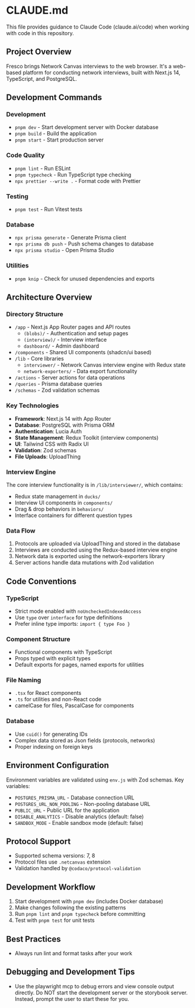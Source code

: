 # CLAUDE.md

This file provides guidance to Claude Code (claude.ai/code) when working with code in this repository.

## Project Overview

Fresco brings Network Canvas interviews to the web browser. It's a web-based platform for conducting network interviews, built with Next.js 14, TypeScript, and PostgreSQL.

## Development Commands

### Development

- `pnpm dev` - Start development server with Docker database
- `pnpm build` - Build the application
- `pnpm start` - Start production server

### Code Quality

- `pnpm lint` - Run ESLint
- `pnpm typecheck` - Run TypeScript type checking
- `npx prettier --write .` - Format code with Prettier

### Testing

- `pnpm test` - Run Vitest tests

### Database

- `npx prisma generate` - Generate Prisma client
- `npx prisma db push` - Push schema changes to database
- `npx prisma studio` - Open Prisma Studio

### Utilities

- `pnpm knip` - Check for unused dependencies and exports

## Architecture Overview

### Directory Structure

- `/app` - Next.js App Router pages and API routes
  - `(blobs)/` - Authentication and setup pages
  - `(interview)/` - Interview interface
  - `dashboard/` - Admin dashboard
- `/components` - Shared UI components (shadcn/ui based)
- `/lib` - Core libraries
  - `interviewer/` - Network Canvas interview engine with Redux state
  - `network-exporters/` - Data export functionality
- `/actions` - Server actions for data operations
- `/queries` - Prisma database queries
- `/schemas` - Zod validation schemas

### Key Technologies

- **Framework**: Next.js 14 with App Router
- **Database**: PostgreSQL with Prisma ORM
- **Authentication**: Lucia Auth
- **State Management**: Redux Toolkit (interview components)
- **UI**: Tailwind CSS with Radix UI
- **Validation**: Zod schemas
- **File Uploads**: UploadThing

### Interview Engine

The core interview functionality is in `/lib/interviewer/`, which contains:

- Redux state management in `ducks/`
- Interview UI components in `components/`
- Drag & drop behaviors in `behaviors/`
- Interface containers for different question types

### Data Flow

1. Protocols are uploaded via UploadThing and stored in the database
2. Interviews are conducted using the Redux-based interview engine
3. Network data is exported using the network-exporters library
4. Server actions handle data mutations with Zod validation

## Code Conventions

### TypeScript

- Strict mode enabled with `noUncheckedIndexedAccess`
- Use `type` over `interface` for type definitions
- Prefer inline type imports: `import { type Foo }`

### Component Structure

- Functional components with TypeScript
- Props typed with explicit types
- Default exports for pages, named exports for utilities

### File Naming

- `.tsx` for React components
- `.ts` for utilities and non-React code
- camelCase for files, PascalCase for components

### Database

- Use `cuid()` for generating IDs
- Complex data stored as Json fields (protocols, networks)
- Proper indexing on foreign keys

## Environment Configuration

Environment variables are validated using `env.js` with Zod schemas. Key variables:

- `POSTGRES_PRISMA_URL` - Database connection URL
- `POSTGRES_URL_NON_POOLING` - Non-pooling database URL
- `PUBLIC_URL` - Public URL for the application
- `DISABLE_ANALYTICS` - Disable analytics (default: false)
- `SANDBOX_MODE` - Enable sandbox mode (default: false)

## Protocol Support

- Supported schema versions: 7, 8
- Protocol files use `.netcanvas` extension
- Validation handled by `@codaco/protocol-validation`

## Development Workflow

1. Start development with `pnpm dev` (includes Docker database)
2. Make changes following the existing patterns
3. Run `pnpm lint` and `pnpm typecheck` before committing
4. Test with `pnpm test` for unit tests

## Best Practices

- Always run lint and format tasks after your work

## Debugging and Development Tips

- Use the playwright mcp to debug errors and view console output directly. Do NOT start the development server or the storybook server. Instead, prompt the user to start these for you.
